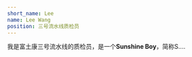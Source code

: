 ```yaml
---
short_name: Lee
name: Lee Wang
position: 三号流水线质检员
---
```

我是富土康三号流水线的质检员，是一个**Sunshine Boy**，简称S....